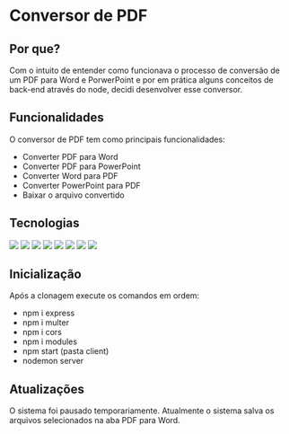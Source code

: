<h1>Conversor de PDF</h1>
<h2>Por que?</h2>
<p>Com o intuito de entender como funcionava o processo de conversão de um PDF para Word e PorwerPoint e por em prática alguns conceitos de back-end através do node, decidi desenvolver esse conversor.</p>
<h2>Funcionalidades</h2>
<p>O conversor de PDF tem como principais funcionalidades:</p>
<ul>
  <li>Converter PDF para Word</li>
  <li>Converter PDF para PowerPoint</li>
  <li>Converter Word para PDF</li>
  <li>Converter PowerPoint para PDF</li>
  <li>Baixar o arquivo convertido</li>
</ul>
<h2>Tecnologias</h2>
<img src="https://img.shields.io/badge/figma-%23F24E1E.svg?style=for-the-badge&logo=figma&logoColor=white"/>
<img src="https://img.shields.io/badge/html5-%23E34F26.svg?style=for-the-badge&logo=html5&logoColor=white"/>
<img src="https://img.shields.io/badge/css3-%231572B6.svg?style=for-the-badge&logo=css3&logoColor=white"/>
<img src="https://img.shields.io/badge/javascript-%23323330.svg?style=for-the-badge&logo=javascript&logoColor=%23F7DF1E"/>
<img src="https://img.shields.io/badge/react-%2320232a.svg?style=for-the-badge&logo=react&logoColor=%2361DAFB"/>
<img src="https://img.shields.io/badge/node.js-6DA55F?style=for-the-badge&logo=node.js&logoColor=white"/>
<img src="https://img.shields.io/badge/express.js-%23404d59.svg?style=for-the-badge&logo=express&logoColor=%2361DAFB"/>
<img src="https://img.shields.io/badge/NODEMON-%23323330.svg?style=for-the-badge&logo=nodemon&logoColor=%BBDEAD"/>
<h2>Inicialização</h2>
<p>Após a clonagem execute os comandos em ordem:</p>
<ul>
  <li>npm i express</li>
  <li>npm i multer</li>
  <li>npm i cors</li>
  <li>npm i modules</li>
  <li>npm start (pasta client)</li>
  <li>nodemon server</li>
</ul>
<h2>Atualizações</h2>
<p>O sistema foi pausado temporariamente. Atualmente o sistema salva os arquivos selecionados na aba PDF para Word.</p>
